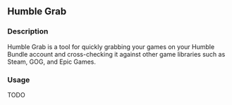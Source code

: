 ﻿## Humble Grab ##

### Description ###
Humble Grab is a tool for quickly grabbing your games on your Humble Bundle account and cross-checking
it against other game libraries such as Steam, GOG, and Epic Games.

### Usage ###
TODO